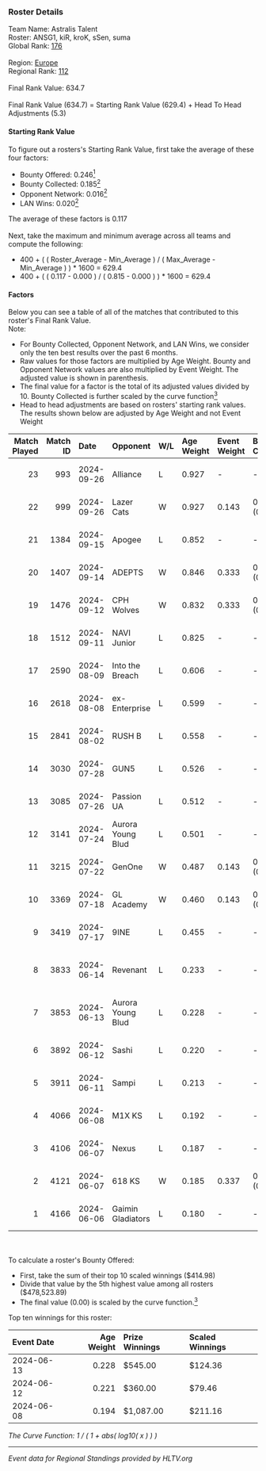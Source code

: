 ### Roster Details<br />
Team Name: Astralis Talent<br />
Roster: ANSG1, kiR, kroK, sSen, suma<br />
Global Rank: [176](../../standings_global_2024_11_06.md)<br />
<br />
Region: [Europe]( ../../standings_europe_2024_11_06.md)<br />
Regional Rank: [112]( ../../standings_europe_2024_11_06.md)<br />
<br />
Final Rank Value:  634.7<br />
<br />
Final Rank Value (634.7) = Starting Rank Value (629.4) + Head To Head Adjustments (5.3)<br />

#### Starting Rank Value<br />
To figure out a rosters's Starting Rank Value, first take the average of these four factors:<br />
- Bounty Offered: 0.246[<sup>1</sup>](#table2)
- Bounty Collected: 0.185[<sup>2</sup>](#table1)
- Opponent Network: 0.016[<sup>2</sup>](#table1)
- LAN Wins: 0.020[<sup>2</sup>](#table1)

The average of these factors is 0.117<br />
<br />
Next, take the maximum and minimum average across all teams and compute the following:<br />
- 400 + ( ( Roster_Average - Min_Average ) / ( Max_Average - Min_Average ) ) * 1600 = 629.4
- 400 + ( ( 0.117 - 0.000 ) / ( 0.815 - 0.000 ) ) * 1600 = 629.4


#### Factors<br />
Below you can see a table of all of the matches that contributed to this roster's Final Rank Value.<br />
Note:<br />

- For Bounty Collected, Opponent Network, and LAN Wins, we consider only the ten best results over the past 6 months.
- Raw values for those factors are multiplied by Age Weight. Bounty and Opponent Network values are also multiplied by Event Weight. The adjusted value is shown in parenthesis.
- The final value for a factor is the total of its adjusted values divided by 10. Bounty Collected is further scaled by the curve function[<sup>3</sup>](#curveFunction)
- Head to head adjustments are based on rosters' starting rank values. The results shown below are adjusted by Age Weight and not Event Weight
<span id="table1"></span><br />


| Match Played | Match ID | Date       | Opponent          | W/L | Age Weight | Event Weight | Bounty Collected | Opponent Network | LAN Wins  | H2H Adj. | Roster                             |
| -: | -: | :- | :- | :- | :- | :- | :- | :- | :- | -: | :- |
|           23 |      993 | 2024-09-26 | Alliance          | L   | 0.927      | -            | -                | -                | -         |    -9.30 | ANSG1, kiR, kroK, sSen, suma       |
|           22 |      999 | 2024-09-26 | Lazer Cats        | W   | 0.927      | 0.143        | 0.003 (0.000)    | 0.031 (0.004)    | 0 (0.000) |    15.56 | ANSG1, kiR, kroK, sSen, suma       |
|           21 |     1384 | 2024-09-15 | Apogee            | L   | 0.852      | -            | -                | -                | -         |    -6.34 | ANSG1, kiR, kroK, sSen, suma       |
|           20 |     1407 | 2024-09-14 | ADEPTS            | W   | 0.846      | 0.333        | 0.000 (0.000)    | 0.032 (0.009)    | 0 (0.000) |    10.47 | ANSG1, kiR, kroK, sSen, suma       |
|           19 |     1476 | 2024-09-12 | CPH Wolves        | W   | 0.832      | 0.333        | 0.000 (0.000)    | 0.504 (0.140)    | 0 (0.000) |    15.05 | ANSG1, kiR, kroK, sSen, suma       |
|           18 |     1512 | 2024-09-11 | NAVI Junior       | L   | 0.825      | -            | -                | -                | -         |    -3.40 | ANSG1, kiR, kroK, sSen, suma       |
|           17 |     2590 | 2024-08-09 | Into the Breach   | L   | 0.606      | -            | -                | -                | -         |    -3.06 | ANSG1, kiR, kroK, sSen, suma       |
|           16 |     2618 | 2024-08-08 | ex-Enterprise     | L   | 0.599      | -            | -                | -                | -         |    -2.16 | ANSG1, kiR, kroK, sSen, suma       |
|           15 |     2841 | 2024-08-02 | RUSH B            | L   | 0.558      | -            | -                | -                | -         |    -4.01 | ANSG1, kiR, kroK, sSen, suma       |
|           14 |     3030 | 2024-07-28 | GUN5              | L   | 0.526      | -            | -                | -                | -         |    -2.90 | ANSG1, kiR, kroK, sSen, suma       |
|           13 |     3085 | 2024-07-26 | Passion UA        | L   | 0.512      | -            | -                | -                | -         |    -1.37 | ANSG1, kiR, kroK, sSen, suma       |
|           12 |     3141 | 2024-07-24 | Aurora Young Blud | L   | 0.501      | -            | -                | -                | -         |    -3.05 | ANSG1, kiR, kroK, sSen, suma       |
|           11 |     3215 | 2024-07-22 | GenOne            | W   | 0.487      | 0.143        | 0.000 (0.000)    | 0.165 (0.011)    | 0 (0.000) |     5.80 | ANSG1, kiR, kroK, sSen, suma       |
|           10 |     3369 | 2024-07-18 | GL Academy        | W   | 0.460      | 0.143        | 0.000 (0.000)    | 0.004 (0.000)    | 0 (0.000) |     4.83 | ANSG1, kiR, kroK, sSen, suma       |
|            9 |     3419 | 2024-07-17 | 9INE              | L   | 0.455      | -            | -                | -                | -         |    -1.85 | ANSG1, kiR, kroK, sSen, suma       |
|            8 |     3833 | 2024-06-14 | Revenant          | L   | 0.233      | -            | -                | -                | -         |    -1.71 | alexsomfan, ANSG1, kiR, sSen, suma |
|            7 |     3853 | 2024-06-13 | Aurora Young Blud | L   | 0.228      | -            | -                | -                | -         |    -1.50 | alexsomfan, ANSG1, kiR, sSen, suma |
|            6 |     3892 | 2024-06-12 | Sashi             | L   | 0.220      | -            | -                | -                | -         |    -0.90 | ANSG1, kiR, kroK, sSen, suma       |
|            5 |     3911 | 2024-06-11 | Sampi             | L   | 0.213      | -            | -                | -                | -         |    -0.86 | ANSG1, kiR, kroK, sSen, suma       |
|            4 |     4066 | 2024-06-08 | M1X KS            | L   | 0.192      | -            | -                | -                | -         |    -2.82 | ANSG1, kiR, kroK, sSen, suma       |
|            3 |     4106 | 2024-06-07 | Nexus             | L   | 0.187      | -            | -                | -                | -         |    -1.32 | ANSG1, kiR, kroK, sSen, suma       |
|            2 |     4121 | 2024-06-07 | 618 KS            | W   | 0.185      | 0.337        | 0.000 (0.000)    | 0.000 (0.000)    | 1 (0.185) |     1.27 | ANSG1, kiR, kroK, sSen, suma       |
|            1 |     4166 | 2024-06-06 | Gaimin Gladiators | L   | 0.180      | -            | -                | -                | -         |    -1.11 | ANSG1, kiR, kroK, sSen, suma       |

<br />
<span id="table2"></span><br />
To calculate a roster's Bounty Offered:<br />

- First, take the sum of their top 10 scaled winnings ($414.98)
- Divide that value by the 5th highest value among all rosters ($478,523.89)
- The final value (0.00) is scaled by the curve function.[<sup>3</sup>](#curveFunction)

Top ten winnings for this roster:<br />

| Event Date | Age Weight | Prize Winnings | Scaled Winnings |
| :- | -: | :- | :- |
| 2024-06-13 |      0.228 | $545.00        | $124.36         |
| 2024-06-12 |      0.221 | $360.00        | $79.46          |
| 2024-06-08 |      0.194 | $1,087.00      | $211.16         |


<span id="curveFunction"></span>_The Curve Function: 1 / ( 1 + abs( log10( x ) ) )_<br />

---
_Event data for Regional Standings provided by HLTV.org_<br />
